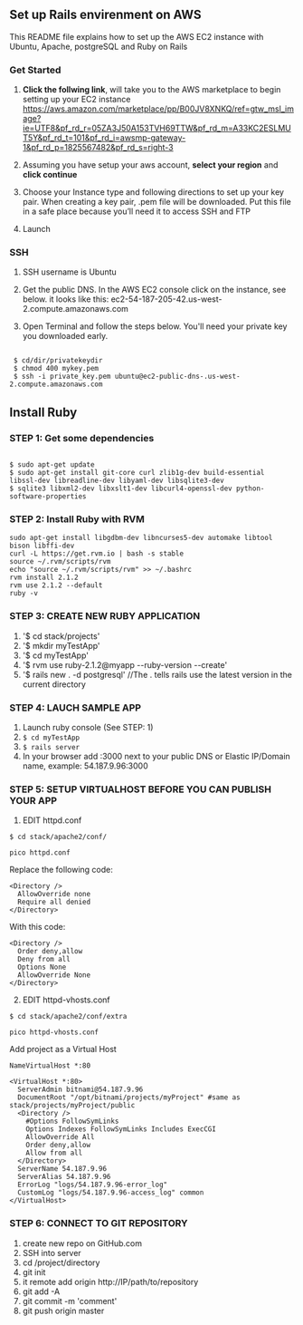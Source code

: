 ## Set up Rails envirenment on AWS
This README file explains how to set up the AWS EC2 instance with Ubuntu, Apache, postgreSQL and Ruby on Rails

### Get Started

1. **Click the follwing link**, will take you to the AWS marketplace to begin setting up your EC2 instance
https://aws.amazon.com/marketplace/pp/B00JV8XNKQ/ref=gtw_msl_image?ie=UTF8&pf_rd_r=05ZA3J50A153TVH69TTW&pf_rd_m=A33KC2ESLMUT5Y&pf_rd_t=101&pf_rd_i=awsmp-gateway-1&pf_rd_p=1825567482&pf_rd_s=right-3

2. Assuming you have setup your aws account, **select your region** and **click continue**

3. Choose your Instance type and following directions to set up your key pair. When creating a key pair, .pem file will be downloaded.  Put this file in a safe place because you’ll need it to access SSH and FTP

4. Launch

 
### SSH

1. SSH username is Ubuntu

2. Get the public DNS. In the AWS EC2 console click on the instance, see below.
it looks like this: ec2-54-187-205-42.us-west-2.compute.amazonaws.com

3. Open Terminal and follow the steps below.  You'll need your private key you downloaded early.

```

 $ cd/dir/privatekeydir
 $ chmod 400 mykey.pem
 $ ssh -i private_key.pem ubuntu@ec2-public-dns-.us-west-2.compute.amazonaws.com

```

## Install Ruby


### STEP 1: Get some dependencies 

```

$ sudo apt-get update
$ sudo apt-get install git-core curl zlib1g-dev build-essential libssl-dev libreadline-dev libyaml-dev libsqlite3-dev 
$ sqlite3 libxml2-dev libxslt1-dev libcurl4-openssl-dev python-software-properties

```



### STEP 2: Install Ruby with RVM
```
sudo apt-get install libgdbm-dev libncurses5-dev automake libtool bison libffi-dev
curl -L https://get.rvm.io | bash -s stable
source ~/.rvm/scripts/rvm
echo "source ~/.rvm/scripts/rvm" >> ~/.bashrc
rvm install 2.1.2
rvm use 2.1.2 --default
ruby -v

```

### STEP 3: CREATE NEW RUBY APPLICATION
1. '$ cd stack/projects'
2. '$ mkdir myTestApp'
3. '$ cd myTestApp'
4. '$ rvm use ruby-2.1.2@myapp --ruby-version --create'
5. '$ rails new . -d postgresql'  //The . tells rails use the latest version in the current directory

### STEP 4: LAUCH SAMPLE APP
1. Launch ruby console (See STEP: 1)
2. `$ cd myTestApp`
3. `$ rails server`
4. In your browser add :3000 next to your public DNS or Elastic IP/Domain name, example: 54.187.9.96:3000


### STEP 5: SETUP VIRTUALHOST BEFORE YOU CAN PUBLISH YOUR APP
 
1. EDIT httpd.conf 

  `$ cd stack/apache2/conf/`

  `pico httpd.conf`

  Replace the following code:
  
  ```
  <Directory />
    AllowOverride none
    Require all denied
  </Directory>
  ```
  With this code:
  
  ```
  <Directory />
    Order deny,allow
    Deny from all
    Options None
    AllowOverride None
  </Directory>
  ```
  
2. EDIT httpd-vhosts.conf

  `$ cd stack/apache2/conf/extra`

  `pico httpd-vhosts.conf`
  
  Add project as a Virtual Host
  
  ```
  NameVirtualHost *:80
  
  <VirtualHost *:80>
    ServerAdmin bitnami@54.187.9.96
    DocumentRoot "/opt/bitnami/projects/myProject" #same as stack/projects/myProject/public
    <Directory />
      #Options FollowSymLinks
      Options Indexes FollowSymLinks Includes ExecCGI
      AllowOverride All
      Order deny,allow
      Allow from all
    </Directory>
    ServerName 54.187.9.96
    ServerAlias 54.187.9.96
    ErrorLog "logs/54.187.9.96-error_log"
    CustomLog "logs/54.187.9.96-access_log" common
  </VirtualHost>
  ```

### STEP 6: CONNECT TO GIT REPOSITORY
1. create new repo on GitHub.com
2. SSH into server
3. cd /project/directory
4. git init 
5. it remote add origin http://IP/path/to/repository
6. git add -A 
7. git commit -m 'comment'
8. git push origin master





